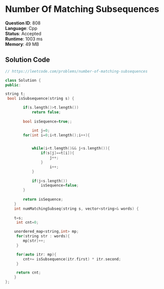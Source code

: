# Number Of Matching Subsequences

**Question ID**: 808  
**Language**: Cpp  
**Status**: Accepted  
**Runtime**: 1003 ms  
**Memory**: 49 MB  

## Solution Code
```cpp
// https://leetcode.com/problems/number-of-matching-subsequences

class Solution {
public:

string t;
 bool isSubsequence(string s) {

        if(s.length()>t.length())
            return false;
        
        bool isSequence=true;;

            int j=0;
        for(int i=0;i<t.length();i++){


            while(i<t.length()&& j<s.length()){
                if(s[j]==t[i]){
                    j++;
                }
                    i++;
            }
            
            if(j<s.length())
                isSequence=false;
        }
        
        return isSequence;
    }
    int numMatchingSubseq(string s, vector<string>& words) {
    
    t=s;
     int cnt=0;

    unordered_map<string,int> mp;
     for(string str : words){
        mp[str]++;
     }   

     for(auto itr: mp){
        cnt+= isSubsequence(itr.first) * itr.second;
     }

     return cnt;
    }
};
```
